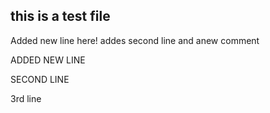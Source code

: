 ## this is a test file
 Added new line here!
addes second line and  anew comment


ADDED NEW LINE

SECOND LINE

3rd line
